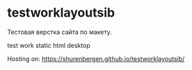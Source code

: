 # testworklayoutsib

Тестовая верстка сайта по макету.

test work static html desktop 

Hosting on:
https://shurenbergen.github.io/testworklayoutsib/
